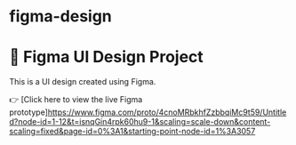 # figma-design
# 🎨 Figma UI Design Project

This is a UI design created using Figma.

👉 [Click here to view the live Figma prototype]https://www.figma.com/proto/4cnoMRbkhfZzbbqiMc9t59/Untitled?node-id=1-12&t=isnqGin4rpk60hu9-1&scaling=scale-down&content-scaling=fixed&page-id=0%3A1&starting-point-node-id=1%3A3057
